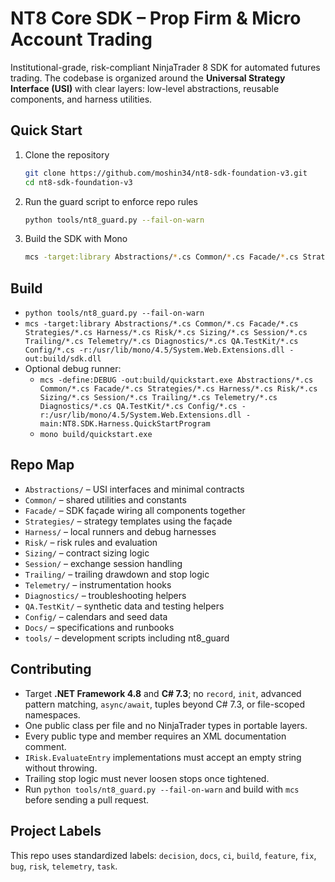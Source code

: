 # NT8 Core SDK – Prop Firm & Micro Account Trading

Institutional-grade, risk-compliant NinjaTrader 8 SDK for automated futures trading.  The codebase is organized around the **Universal Strategy Interface (USI)** with clear layers: low-level abstractions, reusable components, and harness utilities.

## Quick Start
1. Clone the repository
   ```bash
   git clone https://github.com/moshin34/nt8-sdk-foundation-v3.git
   cd nt8-sdk-foundation-v3
   ```
2. Run the guard script to enforce repo rules
   ```bash
   python tools/nt8_guard.py --fail-on-warn
   ```
3. Build the SDK with Mono
   ```bash
   mcs -target:library Abstractions/*.cs Common/*.cs Facade/*.cs Strategies/*.cs Harness/*.cs Risk/*.cs Sizing/*.cs Session/*.cs Trailing/*.cs Telemetry/*.cs Diagnostics/*.cs QA.TestKit/*.cs Config/*.cs -r:/usr/lib/mono/4.5/System.Web.Extensions.dll -out:build/sdk.dll
   ```

## Build
- `python tools/nt8_guard.py --fail-on-warn`
- `mcs -target:library Abstractions/*.cs Common/*.cs Facade/*.cs Strategies/*.cs Harness/*.cs Risk/*.cs Sizing/*.cs Session/*.cs Trailing/*.cs Telemetry/*.cs Diagnostics/*.cs QA.TestKit/*.cs Config/*.cs -r:/usr/lib/mono/4.5/System.Web.Extensions.dll -out:build/sdk.dll`
- Optional debug runner:
  - `mcs -define:DEBUG -out:build/quickstart.exe Abstractions/*.cs Common/*.cs Facade/*.cs Strategies/*.cs Harness/*.cs Risk/*.cs Sizing/*.cs Session/*.cs Trailing/*.cs Telemetry/*.cs Diagnostics/*.cs QA.TestKit/*.cs Config/*.cs -r:/usr/lib/mono/4.5/System.Web.Extensions.dll -main:NT8.SDK.Harness.QuickStartProgram`
  - `mono build/quickstart.exe`

## Repo Map
- `Abstractions/` – USI interfaces and minimal contracts
- `Common/` – shared utilities and constants
- `Facade/` – SDK façade wiring all components together
- `Strategies/` – strategy templates using the façade
- `Harness/` – local runners and debug harnesses
- `Risk/` – risk rules and evaluation
- `Sizing/` – contract sizing logic
- `Session/` – exchange session handling
- `Trailing/` – trailing drawdown and stop logic
- `Telemetry/` – instrumentation hooks
- `Diagnostics/` – troubleshooting helpers
- `QA.TestKit/` – synthetic data and testing helpers
- `Config/` – calendars and seed data
- `Docs/` – specifications and runbooks
- `tools/` – development scripts including nt8_guard

## Contributing
- Target **.NET Framework 4.8** and **C# 7.3**; no `record`, `init`, advanced pattern matching, `async/await`, tuples beyond C# 7.3, or file-scoped namespaces.
- One public class per file and no NinjaTrader types in portable layers.
- Every public type and member requires an XML documentation comment.
- `IRisk.EvaluateEntry` implementations must accept an empty string without throwing.
- Trailing stop logic must never loosen stops once tightened.
- Run `python tools/nt8_guard.py --fail-on-warn` and build with `mcs` before sending a pull request.

## Project Labels
This repo uses standardized labels: `decision`, `docs`, `ci`, `build`, `feature`, `fix`, `bug`, `risk`, `telemetry`, `task`.

